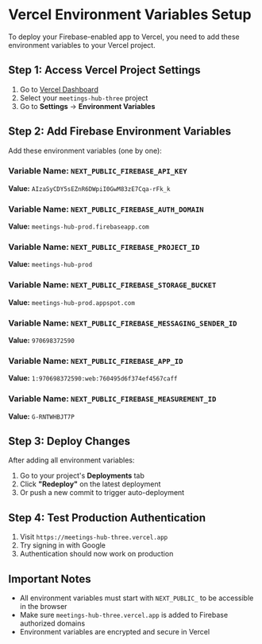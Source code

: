# Vercel Environment Variables Setup

To deploy your Firebase-enabled app to Vercel, you need to add these environment variables to your Vercel project.

## Step 1: Access Vercel Project Settings

1. Go to [Vercel Dashboard](https://vercel.com/dashboard)
2. Select your `meetings-hub-three` project
3. Go to **Settings** → **Environment Variables**

## Step 2: Add Firebase Environment Variables

Add these environment variables (one by one):

### Variable Name: `NEXT_PUBLIC_FIREBASE_API_KEY`
**Value:** `AIzaSyCDY5sEZnR6DWpiI0GwM83zE7Cqa-rFk_k`

### Variable Name: `NEXT_PUBLIC_FIREBASE_AUTH_DOMAIN`  
**Value:** `meetings-hub-prod.firebaseapp.com`

### Variable Name: `NEXT_PUBLIC_FIREBASE_PROJECT_ID`
**Value:** `meetings-hub-prod`

### Variable Name: `NEXT_PUBLIC_FIREBASE_STORAGE_BUCKET`
**Value:** `meetings-hub-prod.appspot.com`

### Variable Name: `NEXT_PUBLIC_FIREBASE_MESSAGING_SENDER_ID`
**Value:** `970698372590`

### Variable Name: `NEXT_PUBLIC_FIREBASE_APP_ID`
**Value:** `1:970698372590:web:760495d6f374ef4567caff`

### Variable Name: `NEXT_PUBLIC_FIREBASE_MEASUREMENT_ID`
**Value:** `G-RNTWHBJT7P`

## Step 3: Deploy Changes

After adding all environment variables:
1. Go to your project's **Deployments** tab
2. Click **"Redeploy"** on the latest deployment
3. Or push a new commit to trigger auto-deployment

## Step 4: Test Production Authentication

1. Visit `https://meetings-hub-three.vercel.app`
2. Try signing in with Google
3. Authentication should now work on production

## Important Notes

- All environment variables must start with `NEXT_PUBLIC_` to be accessible in the browser
- Make sure `meetings-hub-three.vercel.app` is added to Firebase authorized domains
- Environment variables are encrypted and secure in Vercel